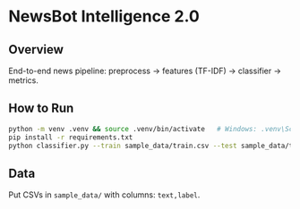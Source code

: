 # NewsBot Intelligence 2.0

## Overview
End-to-end news pipeline: preprocess → features (TF-IDF) → classifier → metrics.

## How to Run
```bash
python -m venv .venv && source .venv/bin/activate   # Windows: .venv\Scripts\activate
pip install -r requirements.txt
python classifier.py --train sample_data/train.csv --test sample_data/test.csv --out outputs/results.json
```

## Data
Put CSVs in `sample_data/` with columns: `text,label`.
